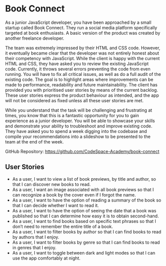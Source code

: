 # Book Connect

As a junior JavaScript developer, you have been approached by a small startup called Book Connect. They run a social media platform specifically targeted at book enthusiasts. A basic version of the product was created by another freelance developer.

 

The team was extremely impressed by their HTML and CSS code. However, it eventually became clear that the developer was not entirely honest about their competency with JavaScript. While the client is happy with the current HTML and CSS, they have asked you to review the existing JavaScript code. Currently, it throws several errors preventing the code from even running. You will have to fix all critical issues, as well as do a full audit of the existing code. The goal is to highlight areas where improvements can be made to performance, readability and future maintainability. The client has provided you with prioritised user stories by means of the current backlog. These user stories express the product behaviour as intended, and the app will not be considered as fixed unless all these user stories are met.

 

While you understand that the task will be challenging and frustrating at times, you know that this is a fantastic opportunity for you to gain experience as a junior developer. You will be able to showcase your skills and demonstrate your ability to troubleshoot and improve existing code. They have asked you to spend a week digging into the codebase and compile your recommendations into a slideshow to be presented to the team at the end of the week.


GitHub Repository: https://github.com/CodeSpace-Academy/book-connect

 

## User Stories

- As a user, I want to view a list of book previews, by title and author, so that I can discover new books to read.
- As a user, I want an image associated with all book previews so that I can recognize a book by the cover even if I forgot the name.
- As a user, I want to have the option of reading a summary of the book so that I can decide whether I want to read it.
- As a user, I want to have the option of seeing the date that a book was published so that I can determine how easy it is to obtain second-hand.
- As a user, I want to find books based on specific text phrases so that I don’t need to remember the entire title of a book.
- As a user, I want to filter books by author so that I can find books to read by authors that I enjoy.
- As a user, I want to filter books by genre so that I can find books to read in genres that I enjoy.
- As a user, I want to toggle between dark and light modes so that I can use the app comfortably at night.
